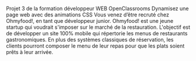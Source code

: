 Projet 3 de la formation développeur WEB OpenClassrooms
Dynamisez une page web avec des animations CSS
Vous venez d’être recruté chez Ohmyfood!, en tant que développeur junior.
Ohmyfood! est une jeune startup qui voudrait s'imposer sur le marché de la restauration. 
L'objectif est de développer un site 100% mobile qui répertorie les menus de restaurants gastronomiques. 
En plus des systèmes classiques de réservation, les clients pourront composer le menu de leur repas pour que les plats soient prêts à leur arrivée. 

